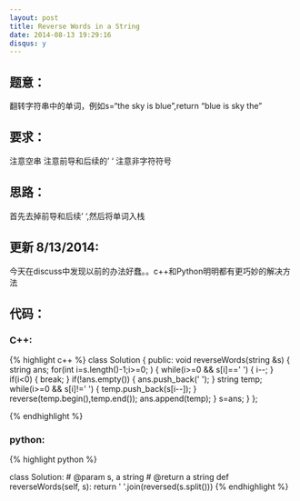 ```yaml
---
layout: post
title: Reverse Words in a String
date: 2014-08-13 19:29:16
disqus: y
---
```


## 题意：
翻转字符串中的单词，例如s=“the sky is blue”,return “blue is sky the”

## 要求：
注意空串
注意前导和后续的’ ‘
注意非字符符号

## 思路：
首先去掉前导和后续’ ‘,然后将单词入栈

## 更新 8/13/2014:
今天在discuss中发现以前的办法好蠢。。c++和Python明明都有更巧妙的解决方法

## 代码：

### C++:

{% highlight c++ %}
class Solution {
public:
    void reverseWords(string &s) {
        string ans;
        for(int i=s.length()-1;i>=0; )
        {
            while(i>=0 && s[i]==' ')
            {
                i--;
            }
            if(i<0)
            {
                break;
            }
            if(!ans.empty())
            {
                ans.push_back(' ');
            }
            string temp;
            while(i>=0 && s[i]!=' ')
            {
                temp.push_back(s[i--]);
            }
            reverse(temp.begin(),temp.end());
            ans.append(temp);
        }
        s=ans;
    }
};


 {% endhighlight %}
### python:

{% highlight python %}

class Solution:
    # @param s, a string
    # @return a string
    def reverseWords(self, s):
        return ' '.join(reversed(s.split()))
 {% endhighlight %}
